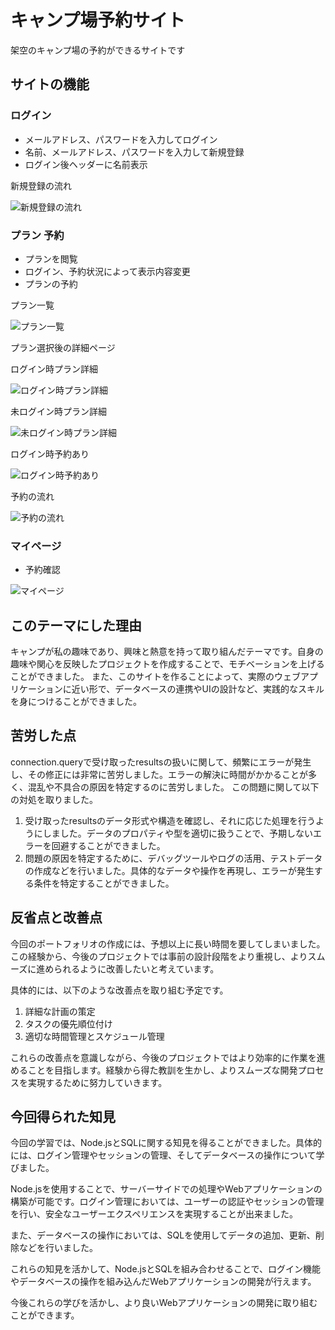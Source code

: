 # キャンプ場予約サイト
架空のキャンプ場の予約ができるサイトです

## サイトの機能

### ログイン
- メールアドレス、パスワードを入力してログイン
- 名前、メールアドレス、パスワードを入力して新規登録
- ログイン後ヘッダーに名前表示

新規登録の流れ

![新規登録の流れ](https://github.com/mikuN-m/camp/assets/120076733/8df011b4-5137-401d-beb4-007317b3d7bb)


### プラン 予約
- プランを閲覧
- ログイン、予約状況によって表示内容変更
- プランの予約

プラン一覧

![プラン一覧](https://github.com/mikuN-m/camp/assets/120076733/c770d6b4-9a9a-4c7b-a857-e16b81c7fa05)


プラン選択後の詳細ページ

ログイン時プラン詳細

![ログイン時プラン詳細](https://github.com/mikuN-m/camp/assets/120076733/cbf6c27f-1eb8-4135-a2ca-91b77c37fad7)

未ログイン時プラン詳細

![未ログイン時プラン詳細](https://github.com/mikuN-m/camp/assets/120076733/baadb33d-8761-47bb-9681-eb45dc8c6e47)

ログイン時予約あり

![ログイン時予約あり](https://github.com/mikuN-m/camp/assets/120076733/6bce85a3-d8ca-4396-a955-6cef98bfa369)



予約の流れ

![予約の流れ](https://github.com/mikuN-m/camp/assets/120076733/b5c569c4-1d9b-41f2-b271-7c41903591fb)



### マイページ
- 予約確認

![マイページ](https://github.com/mikuN-m/camp/assets/120076733/6f4da87d-87e9-4681-b8e9-382b08b4625d)



## このテーマにした理由
キャンプが私の趣味であり、興味と熱意を持って取り組んだテーマです。自身の趣味や関心を反映したプロジェクトを作成することで、モチベーションを上げることができました。
また、このサイトを作ることによって、実際のウェブアプリケーションに近い形で、データベースの連携やUIの設計など、実践的なスキルを身につけることができました。
## 苦労した点
connection.queryで受け取ったresultsの扱いに関して、頻繁にエラーが発生し、その修正には非常に苦労しました。エラーの解決に時間がかかることが多く、混乱や不具合の原因を特定するのに苦労しました。
この問題に関して以下の対処を取りました。
1. 受け取ったresultsのデータ形式や構造を確認し、それに応じた処理を行うようにしました。データのプロパティや型を適切に扱うことで、予期しないエラーを回避することができました。
2. 問題の原因を特定するために、デバッグツールやログの活用、テストデータの作成などを行いました。具体的なデータや操作を再現し、エラーが発生する条件を特定することができました。
## 反省点と改善点
今回のポートフォリオの作成には、予想以上に長い時間を要してしまいました。この経験から、今後のプロジェクトでは事前の設計段階をより重視し、よりスムーズに進められるように改善したいと考えています。

具体的には、以下のような改善点を取り組む予定です。

1. 詳細な計画の策定
2. タスクの優先順位付け
3. 適切な時間管理とスケジュール管理

これらの改善点を意識しながら、今後のプロジェクトではより効率的に作業を進めることを目指します。経験から得た教訓を生かし、よりスムーズな開発プロセスを実現するために努力していきます。


## 今回得られた知見
今回の学習では、Node.jsとSQLに関する知見を得ることができました。具体的には、ログイン管理やセッションの管理、そしてデータベースの操作について学びました。

Node.jsを使用することで、サーバーサイドでの処理やWebアプリケーションの構築が可能です。ログイン管理においては、ユーザーの認証やセッションの管理を行い、安全なユーザーエクスペリエンスを実現することが出来ました。

また、データベースの操作においては、SQLを使用してデータの追加、更新、削除などを行いました。

これらの知見を活かして、Node.jsとSQLを組み合わせることで、ログイン機能やデータベースの操作を組み込んだWebアプリケーションの開発が行えます。

今後これらの学びを活かし、より良いWebアプリケーションの開発に取り組むことができます。